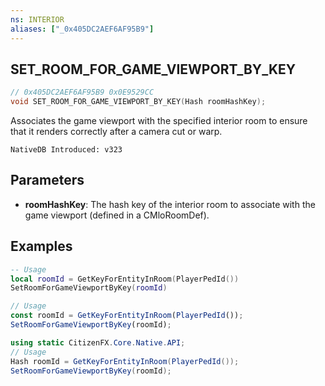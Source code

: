 ```yaml
---
ns: INTERIOR
aliases: ["_0x405DC2AEF6AF95B9"]
---
```

## SET_ROOM_FOR_GAME_VIEWPORT_BY_KEY

```c
// 0x405DC2AEF6AF95B9 0x0E9529CC
void SET_ROOM_FOR_GAME_VIEWPORT_BY_KEY(Hash roomHashKey);
```

Associates the game viewport with the specified interior room to ensure that it renders correctly after a camera cut or warp.

```
NativeDB Introduced: v323
```


## Parameters
* **roomHashKey**: The hash key of the interior room to associate with the game viewport (defined in a CMloRoomDef).

## Examples
```lua
-- Usage
local roomId = GetKeyForEntityInRoom(PlayerPedId())
SetRoomForGameViewportByKey(roomId)
```
```javascript
// Usage
const roomId = GetKeyForEntityInRoom(PlayerPedId());
SetRoomForGameViewportByKey(roomId);
```
```csharp
using static CitizenFX.Core.Native.API;
// Usage
Hash roomId = GetKeyForEntityInRoom(PlayerPedId());
SetRoomForGameViewportByKey(roomId);
```